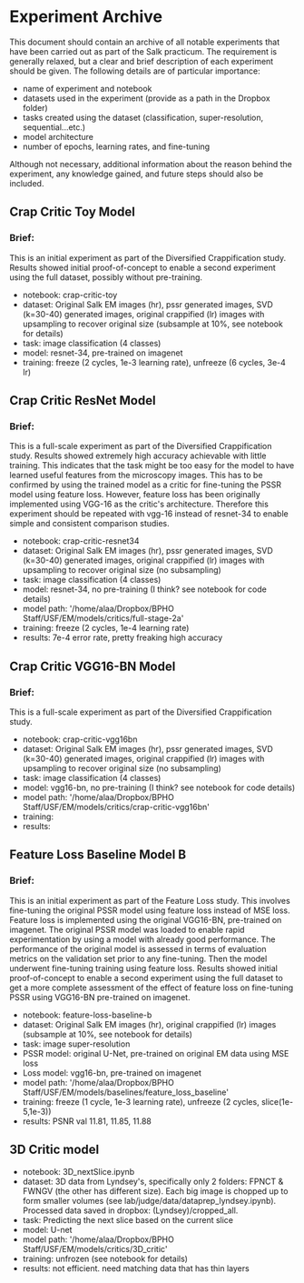 # Experiment Archive

This document should contain an archive of all notable experiments that have been carried out as part of the Salk practicum. The requirement is generally relaxed, but a clear and brief description of each experiment should be given. The following details are of particular importance:

- name of experiment and notebook
- datasets used in the experiment (provide as a path in the Dropbox folder)
- tasks created using the dataset (classification, super-resolution, sequential...etc.)
- model architecture
- number of epochs, learning rates, and fine-tuning

Although not necessary, additional information about the reason behind the experiment, any knowledge gained, and future steps should also be included.

## Crap Critic Toy Model

### Brief:
This is an initial experiment as part of the Diversified Crappification study. Results showed initial proof-of-concept to enable a second experiment using the full dataset, possibly without pre-training.

- notebook: crap-critic-toy
- dataset: Original Salk EM images (hr), pssr generated images, SVD (k=30-40) generated images, original crappified (lr) images with upsampling to recover original size (subsample at 10%, see notebook for details)
- task: image classification (4 classes)
- model: resnet-34, pre-trained on imagenet
- training: freeze (2 cycles, 1e-3 learning rate), unfreeze (6 cycles, 3e-4 lr)

## Crap Critic ResNet Model

### Brief:
 This is a full-scale experiment as part of the Diversified Crappification study. Results showed extremely high accuracy achievable with little training. This indicates that the task might be too easy for the model to have learned useful features from the microscopy images. This has to be confirmed by using the trained model as a critic for fine-tuning the PSSR model using feature loss. However, feature loss has been originally implemented using VGG-16 as the critic's architecture. Therefore this experiment should be repeated with vgg-16 instead of resnet-34 to enable simple and consistent comparison studies.

- notebook: crap-critic-resnet34
- dataset: Original Salk EM images (hr), pssr generated images, SVD (k=30-40) generated images, original crappified (lr) images with upsampling to recover original size (no subsampling)
- task: image classification (4 classes)
- model: resnet-34, no pre-training (I think? see notebook for code details)
- model path: '/home/alaa/Dropbox/BPHO Staff/USF/EM/models/critics/full-stage-2a'
- training: freeze (2 cycles, 1e-4 learning rate)
- results: 7e-4 error rate, pretty freaking high accuracy


## Crap Critic VGG16-BN Model

### Brief:
 This is a full-scale experiment as part of the Diversified Crappification study.

- notebook: crap-critic-vgg16bn
- dataset: Original Salk EM images (hr), pssr generated images, SVD (k=30-40) generated images, original crappified (lr) images with upsampling to recover original size (no subsampling)
- task: image classification (4 classes)
- model: vgg16-bn, no pre-training (I think? see notebook for code details)
- model path: '/home/alaa/Dropbox/BPHO Staff/USF/EM/models/critics/crap-critic-vgg16bn'
- training:
- results:

## Feature Loss Baseline Model B

### Brief:
This is an initial experiment as part of the Feature Loss study. This involves fine-tuning the original PSSR model using feature loss instead of MSE loss. Feature loss is implemented using the original VGG16-BN, pre-trained on imagenet. The original PSSR model was loaded to enable rapid experimentation by using a model with already good performance. The performance of the original model is assessed in terms of evaluation metrics on the validation set prior to any fine-tuning. Then the model underwent fine-tuning training using feature loss. Results showed initial proof-of-concept to enable a second experiment using the full dataset to get a more complete assessment of the effect of feature loss on fine-tuning PSSR using VGG16-BN pre-trained on imagenet.

- notebook: feature-loss-baseline-b
- dataset: Original Salk EM images (hr), original crappified (lr) images (subsample at 10%, see notebook for details)
- task: image super-resolution
- PSSR model: original U-Net, pre-trained on original EM data using MSE loss
- Loss model: vgg16-bn, pre-trained on imagenet
- model path: '/home/alaa/Dropbox/BPHO Staff/USF/EM/models/baselines/feature_loss_baseline'
- training: freeze (1 cycle, 1e-3 learning rate), unfreeze (2 cycles, slice(1e-5,1e-3))
- results: PSNR val 11.81, 11.85, 11.88

## 3D Critic model

- notebook: 3D_nextSlice.ipynb
- dataset: 3D data from Lyndsey's, specifically only 2 folders: FPNCT & FWNGV (the other has different size). Each big image is chopped up to form smaller volumes (see lab/judge/data/dataprep_lyndsey.ipynb). Processed data saved in dropbox: (Lyndsey)/cropped_all. 
- task: Predicting the next slice based on the current slice
- model: U-net
- model path: '/home/alaa/Dropbox/BPHO Staff/USF/EM/models/critics/3D_critic'
- training: unfrozen (see notebook for details)
- results: not efficient. need matching data that has thin layers
